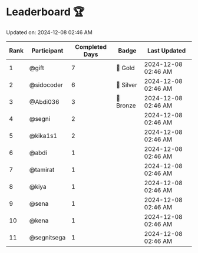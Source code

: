 # Leaderboard 🏆

Updated on: 2024-12-08 02:46 AM

| Rank | Participant       | Completed Days | Badge      | Last Updated         |
|------|-------------------|----------------|------------|----------------------|
| 1    | @gift             | 7              | 🏅 Gold     | 2024-12-08 02:46 AM |
| 2    | @sidocoder        | 6              | 🥈 Silver   | 2024-12-08 02:46 AM |
| 3    | @Abdi036          | 3              | 🥉 Bronze   | 2024-12-08 02:46 AM |
| 4    | @segni            | 2              |            | 2024-12-08 02:46 AM |
| 5    | @kika1s1          | 2              |            | 2024-12-08 02:46 AM |
| 6    | @abdi             | 1              |            | 2024-12-08 02:46 AM |
| 7    | @tamirat          | 1              |            | 2024-12-08 02:46 AM |
| 8    | @kiya             | 1              |            | 2024-12-08 02:46 AM |
| 9    | @sena             | 1              |            | 2024-12-08 02:46 AM |
| 10   | @kena             | 1              |            | 2024-12-08 02:46 AM |
| 11   | @segnitsega       | 1              |            | 2024-12-08 02:46 AM |
